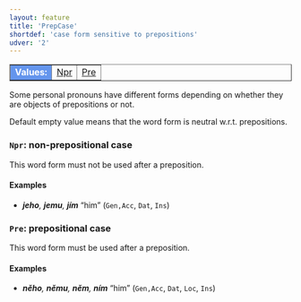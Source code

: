 ```yaml
---
layout: feature
title: 'PrepCase'
shortdef: 'case form sensitive to prepositions'
udver: '2'
---
```


<table class="typeindex" border="1">
<tr>
  <td style="background-color:cornflowerblue;color:white"><strong>Values:</strong> </td>
  <td><a href="#Npr">Npr</a></td>
  <td><a href="#Pre">Pre</a></td>
</tr>
</table>

Some personal pronouns
have different forms depending on whether they are objects of
prepositions or not.

Default empty value means that the word form is neutral w.r.t.
prepositions.

### <a name="Npr">`Npr`</a>: non-prepositional case

This word form must not be used after a preposition.

#### Examples

* _<b>jeho</b>, <b>jemu</b>, <b>jím</b>_ “him” (`Gen,Acc`, `Dat`, `Ins`)

### <a name="Pre">`Pre`</a>: prepositional case

This word form must be used after a preposition.

#### Examples

* _<b>něho</b>, <b>němu</b>, <b>něm</b>, <b>ním</b>_ “him” (`Gen,Acc`, `Dat`, `Loc`, `Ins`)
